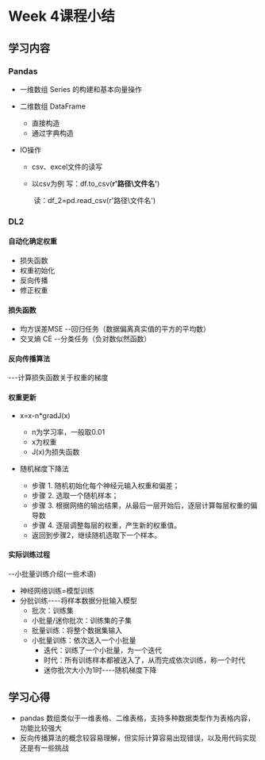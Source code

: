 # Week 4课程小结

## 学习内容

### **Pandas**

+ 一维数组 Series 的构建和基本向量操作

+ 二维数组 DataFrame

  + 直接构造
  + 通过字典构造

+ IO操作

  + csv、excel文件的读写

  + 以csv为例   写：df.to_csv(**r'路径\文件名'**)

    ​					读：df_2=pd.read_csv(r'路径\文件名')

### DL2

#### 自动化确定权重

+ 损失函数
+ 权重初始化
+ 反向传播
+ 修正权重
#### 损失函数

+ 均方误差MSE --回归任务（数据偏离真实值的平方的平均数）
+ 交叉熵 CE --分类任务（负对数似然函数）
#### 反向传播算法

---计算损失函数关于权重的梯度

#### 权重更新

+ x=x-n*gradJ(x) 
    + n为学习率，一般取0.01
    + x为权重
    + J(x)为损失函数

+ 随机梯度下降法
  + 步骤 1. 随机初始化每个神经元输入权重和偏差；
  + 步骤 2. 选取一个随机样本；
  + 步骤 3. 根据网络的输出结果，从最后一层开始后，逐层计算每层权重的偏导数
  + 步骤 4. 逐层调整每层的权重，产生新的权重值。
  + 返回到步骤2，继续随机选取下一个样本。

#### 实际训练过程

--小批量训练介绍(一些术语)

+ 神经网络训练=模型训练
+ 分批训练----将样本数据分批输入模型
    + 批次：训练集
    + 小批量/迷你批次：训练集的子集
    + 批量训练：将整个数据集输入
    + 小批量训练：依次送入一个小批量
        + 迭代：训练了一个小批量，为一个迭代
        + 时代：所有训练样本都被送入了，从而完成依次训练，称一个时代
        + 迷你批次大小为1时----随机梯度下降

## 学习心得

+ pandas 数组类似于一维表格、二维表格，支持多种数据类型作为表格内容，功能比较强大
+ 反向传播算法的概念较容易理解，但实际计算容易出现错误，以及用代码实现还是有一些挑战